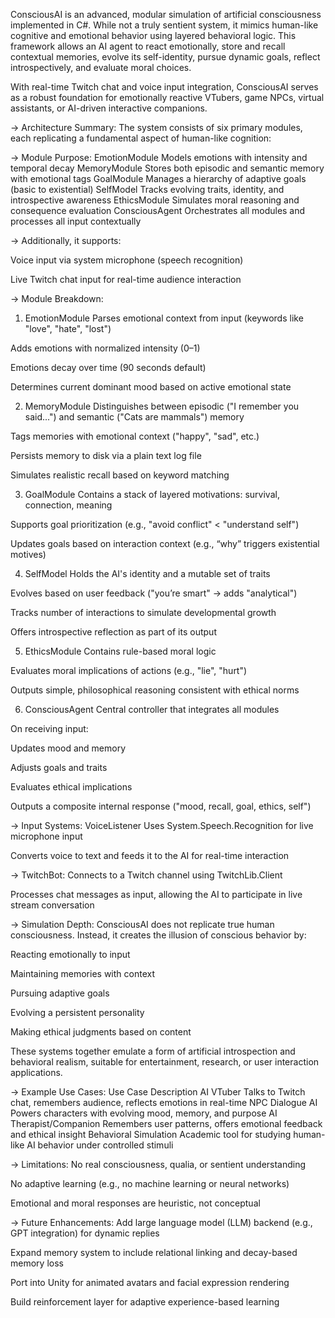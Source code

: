 ConsciousAI is an advanced, modular simulation of artificial consciousness implemented in C#. While not a truly sentient system, it mimics human-like cognitive and emotional behavior using layered behavioral logic. This framework allows an AI agent to react emotionally, store and recall contextual memories, evolve its self-identity, pursue dynamic goals, reflect introspectively, and evaluate moral choices.

With real-time Twitch chat and voice input integration, ConsciousAI serves as a robust foundation for emotionally reactive VTubers, game NPCs, virtual assistants, or AI-driven interactive companions.

-> Architecture Summary: 
The system consists of six primary modules, each replicating a fundamental aspect of human-like cognition:

->  Module	Purpose: 
EmotionModule	Models emotions with intensity and temporal decay
MemoryModule	Stores both episodic and semantic memory with emotional tags
GoalModule	Manages a hierarchy of adaptive goals (basic to existential)
SelfModel	Tracks evolving traits, identity, and introspective awareness
EthicsModule	Simulates moral reasoning and consequence evaluation
ConsciousAgent	Orchestrates all modules and processes all input contextually

-> Additionally, it supports:

Voice input via system microphone (speech recognition)

Live Twitch chat input for real-time audience interaction

-> Module Breakdown:
1. EmotionModule
Parses emotional context from input (keywords like "love", "hate", "lost")

Adds emotions with normalized intensity (0–1)

Emotions decay over time (90 seconds default)

Determines current dominant mood based on active emotional state

2. MemoryModule
Distinguishes between episodic ("I remember you said...") and semantic ("Cats are mammals") memory

Tags memories with emotional context ("happy", "sad", etc.)

Persists memory to disk via a plain text log file

Simulates realistic recall based on keyword matching

3. GoalModule
Contains a stack of layered motivations: survival, connection, meaning

Supports goal prioritization (e.g., "avoid conflict" < "understand self")

Updates goals based on interaction context (e.g., “why” triggers existential motives)

4. SelfModel
Holds the AI's identity and a mutable set of traits

Evolves based on user feedback ("you’re smart" → adds "analytical")

Tracks number of interactions to simulate developmental growth

Offers introspective reflection as part of its output

5. EthicsModule
Contains rule-based moral logic

Evaluates moral implications of actions (e.g., "lie", "hurt")

Outputs simple, philosophical reasoning consistent with ethical norms

6. ConsciousAgent
Central controller that integrates all modules

On receiving input:

Updates mood and memory

Adjusts goals and traits

Evaluates ethical implications

Outputs a composite internal response ("mood, recall, goal, ethics, self")

-> Input Systems: 
VoiceListener
Uses System.Speech.Recognition for live microphone input

Converts voice to text and feeds it to the AI for real-time interaction

-> TwitchBot: 
Connects to a Twitch channel using TwitchLib.Client

Processes chat messages as input, allowing the AI to participate in live stream conversation

-> Simulation Depth: 
ConsciousAI does not replicate true human consciousness. Instead, it creates the illusion of conscious behavior by:

Reacting emotionally to input

Maintaining memories with context

Pursuing adaptive goals

Evolving a persistent personality

Making ethical judgments based on content

These systems together emulate a form of artificial introspection and behavioral realism, suitable for entertainment, research, or user interaction applications.

-> Example Use Cases: 
Use Case	Description
AI VTuber	Talks to Twitch chat, remembers audience, reflects emotions in real-time
NPC Dialogue AI	Powers characters with evolving mood, memory, and purpose
AI Therapist/Companion	Remembers user patterns, offers emotional feedback and ethical insight
Behavioral Simulation	Academic tool for studying human-like AI behavior under controlled stimuli

-> Limitations: 
No real consciousness, qualia, or sentient understanding

No adaptive learning (e.g., no machine learning or neural networks)

Emotional and moral responses are heuristic, not conceptual

-> Future Enhancements:
Add large language model (LLM) backend (e.g., GPT integration) for dynamic replies

Expand memory system to include relational linking and decay-based memory loss

Port into Unity for animated avatars and facial expression rendering

Build reinforcement layer for adaptive experience-based learning
